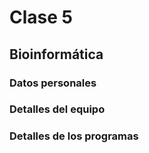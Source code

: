 # Clase 5 
## Bioinformática 
### Datos personales 

### Detalles del equipo 

### Detalles de los programas 
